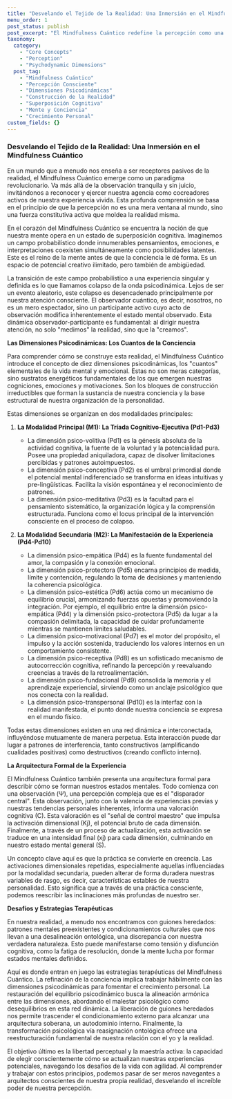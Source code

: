 ```yaml
---
title: "Desvelando el Tejido de la Realidad: Una Inmersión en el Mindfulness Cuántico"
menu_order: 1
post_status: publish
post_excerpt: "El Mindfulness Cuántico redefine la percepción como una fuerza activa en la construcción de nuestra realidad. Explora cómo las dimensiones psicodinámicas de la conciencia interactúan para formar nuestra experiencia, invitándonos a una maestría activa sobre nuestro mundo interno. Descubre cómo la atención consciente puede moldear nuestra realidad vivida."
taxonomy:
  category:
    - "Core Concepts"
    - "Perception"
    - "Psychodynamic Dimensions"
  post_tag:
    - "Mindfulness Cuántico"
    - "Percepción Consciente"
    - "Dimensiones Psicodinámicas"
    - "Construcción de la Realidad"
    - "Superposición Cognitiva"
    - "Mente y Conciencia"
    - "Crecimiento Personal"
custom_fields: {}
---
```


### Desvelando el Tejido de la Realidad: Una Inmersión en el Mindfulness Cuántico

En un mundo que a menudo nos enseña a ser receptores pasivos de la realidad, el Mindfulness Cuántico emerge como un paradigma revolucionario. Va más allá de la observación tranquila y sin juicio, invitándonos a reconocer y ejercer nuestra agencia como cocreadores activos de nuestra experiencia vivida. Esta profunda comprensión se basa en el principio de que la percepción no es una mera ventana al mundo, sino una fuerza constitutiva activa que moldea la realidad misma.

En el corazón del Mindfulness Cuántico se encuentra la noción de que nuestra mente opera en un estado de superposición cognitiva. Imaginemos un campo probabilístico donde innumerables pensamientos, emociones, e interpretaciones coexisten simultáneamente como posibilidades latentes. Este es el reino de la mente antes de que la conciencia le dé forma. Es un espacio de potencial creativo ilimitado, pero también de ambigüedad.

La transición de este campo probabilístico a una experiencia singular y definida es lo que llamamos colapso de la onda psicodinámica. Lejos de ser un evento aleatorio, este colapso es desencadenado principalmente por nuestra atención consciente. El observador cuántico, es decir, nosotros, no es un mero espectador, sino un participante activo cuyo acto de observación modifica inherentemente el estado mental observado. Esta dinámica observador-participante es fundamental: al dirigir nuestra atención, no solo "medimos" la realidad, sino que la "creamos".

**Las Dimensiones Psicodinámicas: Los Cuantos de la Conciencia**

Para comprender cómo se construye esta realidad, el Mindfulness Cuántico introduce el concepto de diez dimensiones psicodinámicas, los "cuantos" elementales de la vida mental y emocional. Estas no son meras categorías, sino sustratos energéticos fundamentales de los que emergen nuestras cogniciones, emociones y motivaciones. Son los bloques de construcción irreductibles que forman la sustancia de nuestra conciencia y la base estructural de nuestra organización de la personalidad.

Estas dimensiones se organizan en dos modalidades principales:

1.  **La Modalidad Principal (M1): La Tríada Cognitivo-Ejecutiva (Pd1-Pd3)**
    *   La dimensión psico-volitiva (Pd1) es la génesis absoluta de la actividad cognitiva, la fuente de la voluntad y la potencialidad pura. Posee una propiedad aniquiladora, capaz de disolver limitaciones percibidas y patrones autoimpuestos.
    *   La dimensión psico-conceptiva (Pd2) es el umbral primordial donde el potencial mental indiferenciado se transforma en ideas intuitivas y pre-lingüísticas. Facilita la visión espontánea y el reconocimiento de patrones.
    *   La dimensión psico-meditativa (Pd3) es la facultad para el pensamiento sistemático, la organización lógica y la comprensión estructurada. Funciona como el locus principal de la intervención consciente en el proceso de colapso.

2.  **La Modalidad Secundaria (M2): La Manifestación de la Experiencia (Pd4-Pd10)**
    *   La dimensión psico-empática (Pd4) es la fuente fundamental del amor, la compasión y la conexión emocional.
    *   La dimensión psico-protectora (Pd5) encarna principios de medida, límite y contención, regulando la toma de decisiones y manteniendo la coherencia psicológica.
    *   La dimensión psico-estética (Pd6) actúa como un mecanismo de equilibrio crucial, armonizando fuerzas opuestas y promoviendo la integración. Por ejemplo, el equilibrio entre la dimensión psico-empática (Pd4) y la dimensión psico-protectora (Pd5) da lugar a la compasión delimitada, la capacidad de cuidar profundamente mientras se mantienen límites saludables.
    *   La dimensión psico-motivacional (Pd7) es el motor del propósito, el impulso y la acción sostenida, traduciendo los valores internos en un comportamiento consistente.
    *   La dimensión psico-receptiva (Pd8) es un sofisticado mecanismo de autocorrección cognitiva, refinando la percepción y reevaluando creencias a través de la retroalimentación.
    *   La dimensión psico-fundacional (Pd9) consolida la memoria y el aprendizaje experiencial, sirviendo como un anclaje psicológico que nos conecta con la realidad.
    *   La dimensión psico-transpersonal (Pd10) es la interfaz con la realidad manifestada, el punto donde nuestra conciencia se expresa en el mundo físico.

Todas estas dimensiones existen en una red dinámica e interconectada, influyéndose mutuamente de manera perpetua. Esta interacción puede dar lugar a patrones de interferencia, tanto constructivos (amplificando cualidades positivas) como destructivos (creando conflicto interno).

**La Arquitectura Formal de la Experiencia**

El Mindfulness Cuántico también presenta una arquitectura formal para describir cómo se forman nuestros estados mentales. Todo comienza con una observación (Ψ), una percepción compleja que es el "disparador central". Esta observación, junto con la valencia de experiencias previas y nuestras tendencias personales inherentes, informa una valoración cognitiva (C). Esta valoración es el "señal de control maestro" que impulsa la activación dimensional (Kj), el potencial bruto de cada dimensión. Finalmente, a través de un proceso de actualización, esta activación se traduce en una intensidad final (xj) para cada dimensión, culminando en nuestro estado mental general (S).

Un concepto clave aquí es que la práctica se convierte en creencia. Las activaciones dimensionales repetidas, especialmente aquellas influenciadas por la modalidad secundaria, pueden alterar de forma duradera nuestras variables de rasgo, es decir, características estables de nuestra personalidad. Esto significa que a través de una práctica consciente, podemos reescribir las inclinaciones más profundas de nuestro ser.

**Desafíos y Estrategias Terapéuticas**

En nuestra realidad, a menudo nos encontramos con guiones heredados: patrones mentales preexistentes y condicionamientos culturales que nos llevan a una desalineación ontológica, una discrepancia con nuestra verdadera naturaleza. Esto puede manifestarse como tensión y disfunción cognitiva, como la fatiga de resolución, donde la mente lucha por formar estados mentales definidos.

Aquí es donde entran en juego las estrategias terapéuticas del Mindfulness Cuántico. La refinación de la conciencia implica trabajar hábilmente con las dimensiones psicodinámicas para fomentar el crecimiento personal. La restauración del equilibrio psicodinámico busca la alineación armónica entre las dimensiones, abordando el malestar psicológico como desequilibrios en esta red dinámica. La liberación de guiones heredados nos permite trascender el condicionamiento externo para alcanzar una arquitectura soberana, un autodominio interno. Finalmente, la transformación psicológica vía reasignación ontológica ofrece una reestructuración fundamental de nuestra relación con el yo y la realidad.

El objetivo último es la libertad perceptual y la maestría activa: la capacidad de elegir conscientemente cómo se actualizan nuestras experiencias potenciales, navegando los desafíos de la vida con agilidad. Al comprender y trabajar con estos principios, podemos pasar de ser meros navegantes a arquitectos conscientes de nuestra propia realidad, desvelando el increíble poder de nuestra percepción.